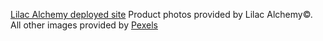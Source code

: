 <a href="[https://example.com](https://lilacalchemy.com/)" rel="noopener noreferrer" target="_blank">Lilac Alchemy deployed site</a>
Product photos provided by Lilac Alchemy©. All other images provided by <a href="[[https://example.com](https://lilacalchemy.com/](https://www.pexels.com/)" rel="noopener noreferrer" target="_blank">Pexels</a>
